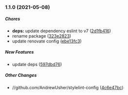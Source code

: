 ### 1.1.0 (2021-05-08)

##### Chores

* **deps:**  update dependency eslint to v7 ([2d1fb416](https://github.com/AndrewUsher/stylelint-config/commit/2d1fb416c3e890d0f052385ca422dc2df5cc74ab))
*  rename package ([323e2823](https://github.com/AndrewUsher/stylelint-config/commit/323e2823bb099d39141c3782011b7b76cceaed62))
*  update renovate config ([ebe13fc3](https://github.com/AndrewUsher/stylelint-config/commit/ebe13fc34fca9f075c67d16b3508ab255876ace7))

##### New Features

*  update deps ([597dbd76](https://github.com/AndrewUsher/stylelint-config/commit/597dbd765127848e96300f8e788c8c49c0215063))

##### Other Changes

* //github.com/AndrewUsher/stylelint-config ([4c6e47bc](https://github.com/AndrewUsher/stylelint-config/commit/4c6e47bcd4825f5a80552398baca576d3990093a))

